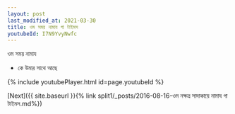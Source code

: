 ```yaml
---
layout: post
last_modified_at: 2021-03-30
title: ওম সময় নামায গা টাইমস
youtubeId: I7N9YvyNwfc
---
```

 
 
 ওম সময় নামায  
 
 -  কে উমার সাথে আছে 
 
  
 
  
 
 
 
 
 
 


{% include youtubePlayer.html id=page.youtubeId %}
 
[Next]({{ site.baseurl }}{% link  split1/_posts/2016-08-16-ওম নক্ষত্র সাদাকায়ে নামায গা টাইমস.md%})
 
